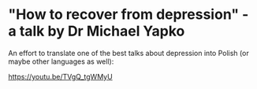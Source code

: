 # "How to recover from depression" - a talk by Dr Michael Yapko

An effort to translate one of the best talks about depression into Polish (or maybe other languages as well):

https://youtu.be/TVgQ_tgWMyU
